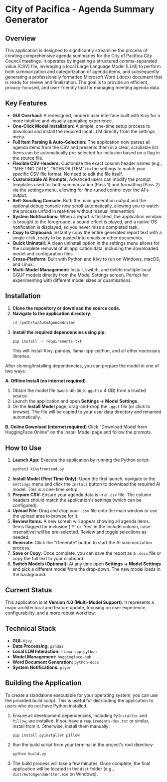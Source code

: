 # City of Pacifica - Agenda Summary Generator

## Overview
This application is designed to significantly streamline the process of creating comprehensive agenda summaries for the City of Pacifica City Council meetings. It operates by ingesting a structured comma-separated value (CSV) file, leveraging a local Large Language Model (LLM) to perform both summarization and categorization of agenda items, and subsequently generating a professionally formatted Microsoft Word (.docx) document that is ready for review and finalization. The goal is to provide an efficient, privacy-focused, and user-friendly tool for managing meeting agenda data.

## Key Features
*   **GUI Overhaul:** A redesigned, modern user interface built with Kivy for a more intuitive and visually appealing experience.
*   **One-Click Model Installation:** A simple, one-time setup process to download and install the required local LLM directly from the settings menu.
*   **Full Item Parsing & Auto-Selection:** The application now parses all agenda items from the CSV and presents them in a clear, scrollable list. Items can be automatically pre-selected for inclusion based on a flag in the source file.
*   **Flexible CSV Headers:** Customize the exact column header names (e.g., "MEETING DATE", "AGENDA ITEM") in the settings to match your specific CSV file format. No need to edit the file itself.
*   **Customizable AI Prompts:** Advanced users can modify the prompt templates used for both summarization (Pass 1) and formatting (Pass 2) via the settings menu, allowing for fine-tuned control over the AI's output.
*   **Self-Scrolling Console:** Both the main generation output and the optional debug console now scroll automatically, allowing you to watch the process unfold in real-time without manual intervention.
*   **System Notifications:** When a report is finished, the application window is brought to the foreground, a sound effect is played, and a native OS notification is displayed, so you never miss a completed task.
*   **Copy to Clipboard:** Instantly copy the entire generated report text with a single click, ready to be pasted into emails or other documents.
*   **Quick Uninstall:** A clean uninstall option in the settings menu allows for the complete removal of all application data, including the downloaded model and configuration files.
*   **Cross-Platform:** Built with Python and Kivy to run on Windows, macOS, and Linux.
*   **Multi-Model Management:** Install, switch, and delete multiple local GGUF models directly from the Model Settings screen. Perfect for experimenting with different model sizes or quantisations.

## Installation
1.  **Clone the repository or download the source code.**
2.  **Navigate to the application directory:**
    ```bash
    cd /path/to/AutoAgendaWriter
    ```
3.  **Install the required dependencies using pip:**
    ```bash
    pip install -r requirements.txt
    ```
    This will install Kivy, pandas, llama-cpp-python, and all other necessary libraries.

After cloning/installing dependencies, you can prepare the model in one of two ways:

**A. Offline Install (no internet required)**
1. Obtain the model file `Qwen3-4B-Q6_K.gguf` (≈ 4 GB) from a trusted source.
2. Launch the application and open **Settings → Model Settings**.
3. On the **Install Model** page, drag-and-drop the `.gguf` file (or click to browse).
   The file will be copied to your user data directory and renamed automatically.

**B. Online Download (internet required)**
Click "Download Model from HuggingFace Online" on the Install Model page and follow the prompts.

## How to Use
1.  **Launch App:** Execute the application by running the Python script:
    ```bash
    python3 kivyfrontend.py
    ```
2.  **Install Model (First Time Only):** Upon the first launch, navigate to the `Settings` menu and click the `Install` button to download the required AI model. This is a one-time setup.
3.  **Prepare CSV:** Ensure your agenda data is in a `.csv` file. The column headers should match the application's settings (which can be configured).
4.  **Upload File:** Drag and drop your `.csv` file onto the main window or use the upload area to browse for it.
5.  **Review Items:** A new screen will appear showing all agenda items. Items flagged for inclusion ('Y' or 'Yes' in the Include column, case-insensitive) will be pre-selected. Review and toggle selections as needed.
6.  **Generate:** Click the "Generate" button to start the AI summarization process.
7.  **Save or Copy:** Once complete, you can save the report as a `.docx` file or copy the full text to your clipboard.
8.  **Switch Models (Optional):** At any time open **Settings → Model Settings** and pick a different model from the drop-down. The new model loads in the background.

## Current Status
This application is at **Version 4.0 (Multi-Model Support)**. It represents a major architectural and feature update, focusing on user experience, configurability, and a more robust workflow.

## Technical Stack
*   **GUI:** `Kivy`
*   **Data Processing:** `pandas`
*   **Local LLM Interaction:** `llama-cpp-python`
*   **Model Management:** `huggingface-hub`
*   **Word Document Generation:** `python-docx`
*   **System Notifications:** `plyer`

## Building the Application

To create a standalone executable for your operating system, you can use the provided build script. This is useful for distributing the application to users who do not have Python installed.

1.  Ensure all development dependencies, including `PyInstaller` and `Pillow`, are installed. If you have a `requirements-dev.txt` or similar, install from it. Otherwise, install them manually:
    ```bash
    pip install pyinstaller pillow
    ```
2.  Run the build script from your terminal in the project's root directory:
    ```bash
    python build.py
    ```
3.  The build process will take a few minutes. Once complete, the final application will be located in the `dist` folder (e.g., `dist/AutoAgendaWriter.exe` on Windows).